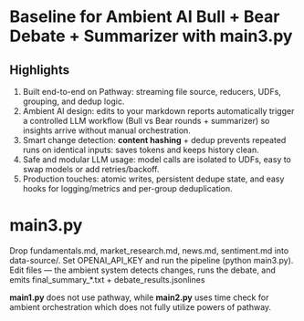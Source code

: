 # Baseline for Ambient AI Bull + Bear Debate + Summarizer with main3.py

## Highlights
1. Built end-to-end on Pathway: streaming file source, reducers, UDFs, grouping, and dedup logic. 
2. Ambient AI design: edits to your markdown reports automatically trigger a controlled LLM workflow (Bull vs Bear rounds + summarizer) so insights arrive without manual orchestration.
3. Smart change detection: **content hashing** + dedup prevents repeated runs on identical inputs: saves tokens and keeps history clean.
4. Safe and modular LLM usage: model calls are isolated to UDFs, easy to swap models or add retries/backoff.
5. Production touches: atomic writes, persistent dedupe state, and easy hooks for logging/metrics and per-group deduplication.

# main3.py
Drop fundamentals.md, market_research.md, news.md, sentiment.md into data-source/.
Set OPENAI_API_KEY and run the pipeline (python main3.py).
Edit files — the ambient system detects changes, runs the debate, and emits final_summary_*.txt + debate_results.jsonlines

**main1.py** does not use pathway, while **main2.py** uses time check for ambient orchestration which does not fully utilize powers of pathway. 
